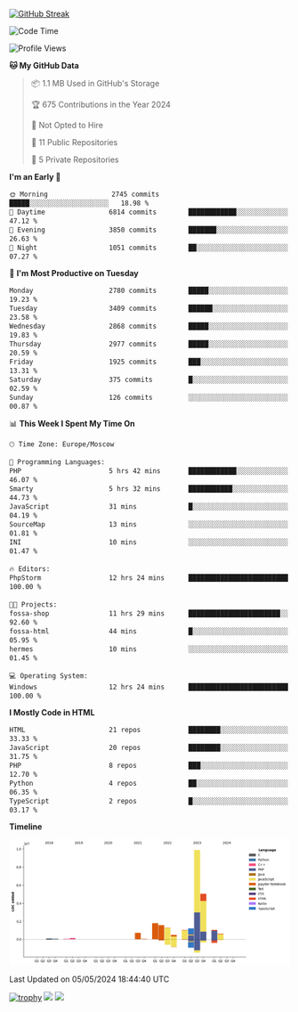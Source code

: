 [![GitHub Streak](https://github-readme-streak-stats.herokuapp.com/?user=yogik10)](https://git.io/streak-stats)
<!--START_SECTION:waka-->
![Code Time](http://img.shields.io/badge/Code%20Time-506%20hrs%2018%20mins-blue)

![Profile Views](http://img.shields.io/badge/Profile%20Views-0-blue)

**🐱 My GitHub Data** 

> 📦 1.1 MB Used in GitHub's Storage 
 > 
> 🏆 675 Contributions in the Year 2024
 > 
> 🚫 Not Opted to Hire
 > 
> 📜 11 Public Repositories 
 > 
> 🔑 5 Private Repositories 
 > 
**I'm an Early 🐤** 

```text
🌞 Morning                2745 commits        █████░░░░░░░░░░░░░░░░░░░░   18.98 % 
🌆 Daytime                6814 commits        ████████████░░░░░░░░░░░░░   47.12 % 
🌃 Evening                3850 commits        ███████░░░░░░░░░░░░░░░░░░   26.63 % 
🌙 Night                  1051 commits        ██░░░░░░░░░░░░░░░░░░░░░░░   07.27 % 
```
📅 **I'm Most Productive on Tuesday** 

```text
Monday                   2780 commits        █████░░░░░░░░░░░░░░░░░░░░   19.23 % 
Tuesday                  3409 commits        ██████░░░░░░░░░░░░░░░░░░░   23.58 % 
Wednesday                2868 commits        █████░░░░░░░░░░░░░░░░░░░░   19.83 % 
Thursday                 2977 commits        █████░░░░░░░░░░░░░░░░░░░░   20.59 % 
Friday                   1925 commits        ███░░░░░░░░░░░░░░░░░░░░░░   13.31 % 
Saturday                 375 commits         █░░░░░░░░░░░░░░░░░░░░░░░░   02.59 % 
Sunday                   126 commits         ░░░░░░░░░░░░░░░░░░░░░░░░░   00.87 % 
```


📊 **This Week I Spent My Time On** 

```text
🕑︎ Time Zone: Europe/Moscow

💬 Programming Languages: 
PHP                      5 hrs 42 mins       ████████████░░░░░░░░░░░░░   46.07 % 
Smarty                   5 hrs 32 mins       ███████████░░░░░░░░░░░░░░   44.73 % 
JavaScript               31 mins             █░░░░░░░░░░░░░░░░░░░░░░░░   04.19 % 
SourceMap                13 mins             ░░░░░░░░░░░░░░░░░░░░░░░░░   01.81 % 
INI                      10 mins             ░░░░░░░░░░░░░░░░░░░░░░░░░   01.47 % 

🔥 Editors: 
PhpStorm                 12 hrs 24 mins      █████████████████████████   100.00 % 

🐱‍💻 Projects: 
fossa-shop               11 hrs 29 mins      ███████████████████████░░   92.60 % 
fossa-html               44 mins             █░░░░░░░░░░░░░░░░░░░░░░░░   05.95 % 
hermes                   10 mins             ░░░░░░░░░░░░░░░░░░░░░░░░░   01.45 % 

💻 Operating System: 
Windows                  12 hrs 24 mins      █████████████████████████   100.00 % 
```

**I Mostly Code in HTML** 

```text
HTML                     21 repos            ████████░░░░░░░░░░░░░░░░░   33.33 % 
JavaScript               20 repos            ████████░░░░░░░░░░░░░░░░░   31.75 % 
PHP                      8 repos             ███░░░░░░░░░░░░░░░░░░░░░░   12.70 % 
Python                   4 repos             ██░░░░░░░░░░░░░░░░░░░░░░░   06.35 % 
TypeScript               2 repos             █░░░░░░░░░░░░░░░░░░░░░░░░   03.17 % 
```



**Timeline**

![Lines of Code chart](https://raw.githubusercontent.com/Yogik10/Yogik10/main/assets/bar_graph.png)


 Last Updated on 05/05/2024 18:44:40 UTC
<!--END_SECTION:waka-->
[![trophy](https://github-profile-trophy.vercel.app/?username=yogik10)](https://github.com/ryo-ma/github-profile-trophy)
![](https://github-profile-summary-cards.vercel.app/api/cards/profile-details?username=yogik10&theme=solarized_dark)
![](https://github-profile-summary-cards.vercel.app/api/cards/most-commit-language?username=yogik10&theme=solarized_dark)


